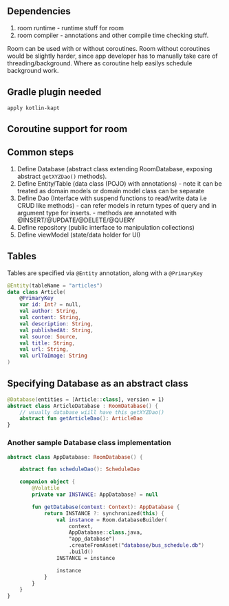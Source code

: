 

## Dependencies

1. room runtime - runtime stuff for room
2. room compiler - annotations and other compile time checking stuff.

Room can be used with or without coroutines.
Room without coroutines would be slightly harder, since app developer has to manually take care of threading/background.
Where as coroutine help easilys schedule background work.

## Gradle plugin needed

`apply kotlin-kapt`

## Coroutine support for room



## Common steps

1. Define Database (abstract class extending RoomDatabase, exposing abstract `getXYZDao()` methods).
2. Define Entity/Table (data class (POJO) with annotations) - note it can be treated as domain models or domain model class can be separate
3. Define Dao (Interface with suspend functions to read/write data i.e CRUD like methods) - can refer models in return types of query and in argument type for inserts. - methods are annotated with @INSERT/@UPDATE/@DELETE/@QUERY
4. Define repository (public interface to manipulation collections) 
5. Define viewModel (state/data holder for UI)

## Tables

Tables are specified via `@Entity` annotation, along with a `@PrimaryKey`

```kt
@Entity(tableName = "articles")
data class Article(
    @PrimaryKey
    var id: Int? = null,
    val author: String,
    val content: String,
    val description: String,
    val publishedAt: String,
    val source: Source,
    val title: String,
    val url: String,
    val urlToImage: String
)
```

## Specifying Database as an abstract class

```kotlin
@Database(entities = [Article::class], version = 1)
abstract class ArticleDatabase : RoomDatabase() {
    // usually database wiill have this getXYZDao()
    abstract fun getArticleDao(): ArticleDao
}
```

### Another sample Database class implementation

```kt
abstract class AppDatabase: RoomDatabase() {

    abstract fun scheduleDao(): ScheduleDao

    companion object {
        @Volatile
        private var INSTANCE: AppDatabase? = null

        fun getDatabase(context: Context): AppDatabase {
            return INSTANCE ?: synchronized(this) {
                val instance = Room.databaseBuilder(
                    context,
                    AppDatabase::class.java,
                    "app_database")
                    .createFromAsset("database/bus_schedule.db")
                    .build()
                INSTANCE = instance

                instance
            }
        }
    }
}
```